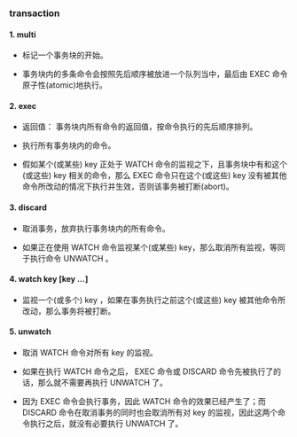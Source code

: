 ### transaction

#### 1. multi

- 标记一个事务块的开始。
  
- 事务块内的多条命令会按照先后顺序被放进一个队列当中，最后由 EXEC 命令原子性(atomic)地执行。


#### 2. exec

- 返回值： 事务块内所有命令的返回值，按命令执行的先后顺序排列。

- 执行所有事务块内的命令。
  
- 假如某个(或某些) key 正处于 WATCH 命令的监视之下，且事务块中有和这个(或这些) key 相关的命令，那么 EXEC 命令只在这个(或这些) key 没有被其他命令所改动的情况下执行并生效，否则该事务被打断(abort)。

#### 3. discard

- 取消事务，放弃执行事务块内的所有命令。
   
- 如果正在使用 WATCH 命令监视某个(或某些) key，那么取消所有监视，等同于执行命令 UNWATCH 。

#### 4. watch key [key …]

- 监视一个(或多个) key ，如果在事务执行之前这个(或这些) key 被其他命令所改动，那么事务将被打断。

#### 5. unwatch

- 取消 WATCH 命令对所有 key 的监视。

- 如果在执行 WATCH 命令之后， EXEC 命令或 DISCARD 命令先被执行了的话，那么就不需要再执行 UNWATCH 了。
  
- 因为 EXEC 命令会执行事务，因此 WATCH 命令的效果已经产生了；而 DISCARD 命令在取消事务的同时也会取消所有对 key 的监视，因此这两个命令执行之后，就没有必要执行 UNWATCH 了。

